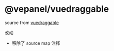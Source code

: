 # @vepanel/vuedraggable
source from [vuedraggable](https://www.npmjs.com/package/vuedraggable)

改动
- 移除了 source map 注释